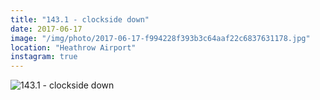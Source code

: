 ```yaml
---
title: "143.1 - clockside down"
date: 2017-06-17
image: "/img/photo/2017-06-17-f994228f393b3c64aaf22c6837631178.jpg"
location: "Heathrow Airport"
instagram: true
---
```


![143.1 - clockside down](/img/photo/2017-06-17-f994228f393b3c64aaf22c6837631178.jpg)
